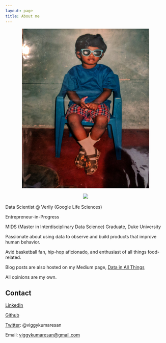 ```yaml
---
layout: page
title: About me
---
```


<p align="center">
  <img width="400" height="500" src="img/IMG_20171123_112518-01.jpeg">
</p>

<p align="center">
  <img src="img/42003678734_452aac18a2_o_copy3.png">
</p>

Data Scientist @ Verily (Google Life Sciences)

Entrepreneur-in-Progress

MIDS (Master in Interdisciplinary Data Science) Graduate, Duke University

Passionate about using data to observe and build products that improve human behavior.

Avid basketball fan, hip-hop aficionado, and enthusiast of all things food-related.

Blog posts are also hosted on my Medium page, [Data in All Things](https://medium.com/data-in-all-things)

All opinions are my own.

## Contact

[LinkedIn](https://www.linkedin.com/in/viggy-kumaresan/)

[Github](https://github.com/vkumaresan)

[Twitter](https://twitter.com/viggykumaresan): @viggykumaresan

Email: viggykumaresan@gmail.com


